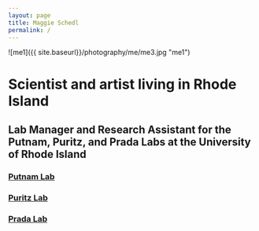 ```yaml
---
layout: page
title: Maggie Schedl
permalink: /
---
```


![me1]({{ site.baseurl}}/photography/me/me3.jpg "me1")
# Scientist and artist living in Rhode Island
## Lab Manager and Research Assistant for the Putnam, Puritz, and Prada Labs at the University of Rhode Island

### [Putnam Lab](http://putnamlab.com/)
### [Puritz Lab](http://www.marineevoeco.com/)
### [Prada Lab](https://www.carlosprada.org/)
